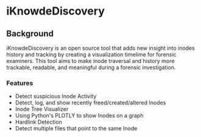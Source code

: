 # iKnowdeDiscovery
 

## Background

iKnowdeDiscovery is an open source tool that adds new insight into inodes history and tracking by creating a visualization timelime for forensic examiners. This tool aims to make inode traversal and history more trackable, readable, and meaningful during a forensic investigation.


### Features

 - Detect suspicious Inode Activity
  - Detect, log, and show recently freed/created/altered Inodes
 - Inode Tree Visualizer
  - Using Python's PLOTLY to show Inodes on a graph
 - Hardlink Detection
  - Detect multiple files that point to the same Inode
